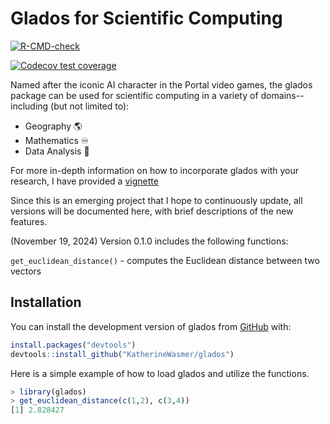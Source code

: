 # Glados for Scientific Computing  

[![R-CMD-check](https://github.com/KatherineWasmer/glados/actions/workflows/R-CMD-check.yaml/badge.svg)](https://github.com/KatherineWasmer/glados/actions/workflows/R-CMD-check.yaml)

[![Codecov test coverage](https://codecov.io/gh/KatherineWasmer/glados/graph/badge.svg)](https://app.codecov.io/gh/KatherineWasmer/glados)

Named after the iconic AI character in the Portal video games, the glados package can be used for scientific computing in a variety of domains--including (but not limited to):

-   Geography 🌎
-   Mathematics ♾
-   Data Analysis 🔎

For more in-depth information on how to incorporate glados with your research, I have provided a [vignette](doc/glados.html)

Since this is an emerging project that I hope to continuously update, all versions will be documented here, with brief descriptions of the new features. 

(November 19, 2024) Version 0.1.0 includes the following functions:

`get_euclidean_distance()` - computes the Euclidean distance between two vectors 

## Installation

You can install the development version of glados from [GitHub](https://github.com/) with:

``` r
install.packages("devtools") 
devtools::install_github("KatherineWasmer/glados")
```

Here is a simple example of how to load glados and utilize the functions. 

``` r
> library(glados)
> get_euclidean_distance(c(1,2), c(3,4))
[1] 2.828427
```
